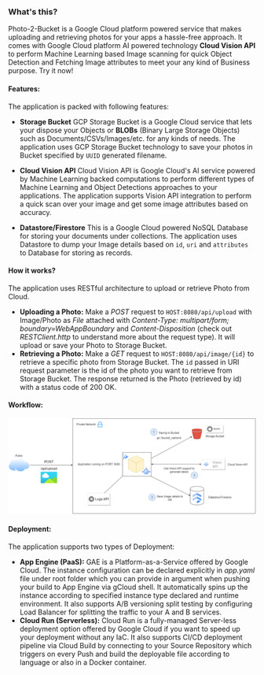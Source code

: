 ### What's this?
Photo-2-Bucket is a Google Cloud platform powered service that makes uploading and retrieving photos for your apps a hassle-free approach. It comes with Google Cloud platform AI powered technology **Cloud Vision API** to perform Machine Learning based Image scanning for quick Object Detection and Fetching Image attributes to meet your any kind of Business purpose. Try it now!

#### Features:
The application is packed with following features:

* **Storage Bucket**
GCP Storage Bucket is a Google Cloud service that lets your dispose your Objects or **BLOBs** (Binary Large Storage Objects) such as Documents/CSVs/Images/etc. for any kinds of needs. The application uses GCP Storage Bucket technology to save your photos in Bucket specified by `UUID` generated filename.


* **Cloud Vision API**
Cloud Vision API is Google Cloud's AI service powered by Machine Learning backed computations to perform different types of Machine Learning and Object Detections approaches to your applications. The application supports Vision API integration to perform a quick scan over your image and get some image attributes based on accuracy.


* **Datastore/Firestore**
This is a Google Cloud powered NoSQL Database for storing your documents under collections. The application uses Datastore to dump your Image details based on `id`, `uri` and `attributes` to Database for storing as records.


#### How it works?
The application uses RESTful architecture to upload or retrieve Photo from Cloud.
* **Uploading a Photo:** Make a _POST_ request to `HOST:8080/api/upload` with Image/Photo as _File_ attached with _Content-Type: multipart/form; boundary=WebAppBoundary_ and _Content-Disposition_ (check out _RESTClient.http_ to understand more about the request type). It will upload or save your Photo to Storage Bucket.
* **Retrieving a Photo:** Make a _GET_ request to `HOST:8080/api/image/{id}` to retrieve a specific photo from Storage Bucket. The `id` passed in URI request parameter is the id of the photo you want to retrieve from Storage Bucket. The response returned is the Photo (retrieved by id) with a status code of 200 OK.

#### Workflow:
![](misc/application_workflow.drawio.png)

#### Deployment:
The application supports two types of Deployment:
* **App Engine (PaaS):** GAE is a Platform-as-a-Service offered by Google Cloud. The instance configuration can be declared explicitly in _app.yaml_ file under root folder which you can provide in argument when pushing your build to App Engine via gCloud shell. It automatically spins up the instance according to specified instance type declared and runtime environment. It also supports A/B versioning split testing by configuring Load Balancer for splitting the traffic to your A and B services.
* **Cloud Run (Serverless):** Cloud Run is a fully-managed Server-less deployment option offered by Google Cloud if you want to speed up your deployment without any IaC. It also supports CI/CD deployment pipeline via Cloud Build by connecting to your Source Repository which triggers on every Push and build the deployable file according to language or also in a Docker container.